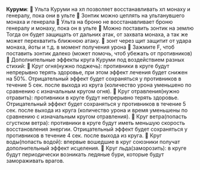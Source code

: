 **Куруми**:
:small_orange_diamond: Ульта Куруми на хп позволяет восстанавливать хп монаху и генералу, пока они в ульте
:small_orange_diamond: Зонтик можно цеплять на ультанувшего монаха и генерала
:small_orange_diamond: Ульта на броню не восстанавливает броню генералу и монаху, пока он в ульте
:small_orange_diamond: Можно поставить зонтик на землю Тогда он будет защищать от дальних атак, от захвата монаха, а так же может перехватить ближнюю атаку.
:small_orange_diamond: зонт через щит защитит от удара монаха, йоты и т.д. в момент получения урона
:small_orange_diamond: Зажмите F, чтоб поставить зонтик далеко (может помочь, чтоб убежать от противников)
:small_orange_diamond: Дополнительные эффекты круга Куруми под воздействием разных стихий:
:small_orange_diamond: Круг огня(нужно поджечь): противники в круге будут непрерывно терять здоровье, при этом эффект лечения будет снижен на 50%. Отрицательный эффект будет сохраняться у противников в течение 5 сек. после выхода из круга (количество урона уменьшено по сравнению с изначальным кругом огня).
:small_orange_diamond: Круг отравления(нужно отравить): противники в круге будут непрерывно терять здоровье. Отрицательный эффект будет сохраняться у противников в течение 5 сек. после выхода из круга (количество урона и время уменьшены по сравнению с изначальным кругом отравления).
:small_orange_diamond: Круг ветра(попасть сгустком ветра): противники в круге будут иметь меньшую скорость восстановления энергии. Отрицательный эффект будет сохраняться у противников в течение 4 сек. после выхода из круга.
:small_orange_diamond: Круг воды(попасть водой): впервые вошедшие в круг союзники получат дополнительный эффект исцеления.
:small_orange_diamond: Круг льда(заморозить): в круге будут периодически возникать ледяные бури, которые будут замораживать врагов.